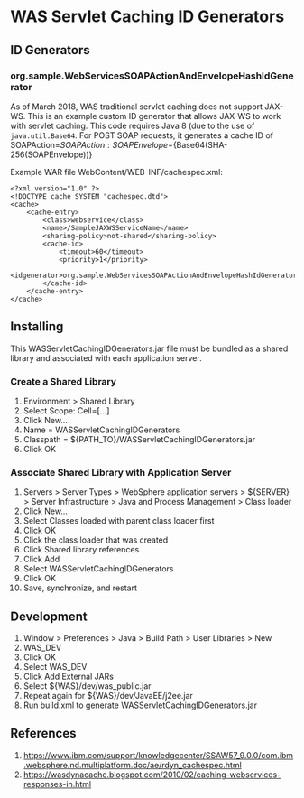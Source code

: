# WAS Servlet Caching ID Generators

## ID Generators

### org.sample.WebServicesSOAPActionAndEnvelopeHashIdGenerator

As of March 2018, WAS traditional servlet caching does not support JAX-WS.
This is an example custom ID generator that allows JAX-WS to work with servlet caching.
This code requires Java 8 (due to the use of `java.util.Base64`.
For POST SOAP requests, it generates a cache ID of SOAPAction=${SOAPAction}:SOAPEnvelope=${Base64(SHA-256(SOAPEnvelope))}

Example WAR file WebContent/WEB-INF/cachespec.xml:

    <?xml version="1.0" ?>
    <!DOCTYPE cache SYSTEM "cachespec.dtd">
    <cache>
    	<cache-entry>
    		<class>webservice</class>
    		<name>/SampleJAXWSServiceName</name>
    		<sharing-policy>not-shared</sharing-policy>
    		<cache-id>
    			<timeout>60</timeout>
    			<priority>1</priority>
    			<idgenerator>org.sample.WebServicesSOAPActionAndEnvelopeHashIdGenerator</idgenerator>
    		</cache-id>
	    </cache-entry>
    </cache>

## Installing

This WASServletCachingIDGenerators.jar file must be bundled as a shared library and associated with each application server.

### Create a Shared Library

1. Environment > Shared Library
1. Select Scope: Cell=[...]
1. Click New...
1. Name = WASServletCachingIDGenerators
1. Classpath = ${PATH_TO}/WASServletCachingIDGenerators.jar
1. Click OK

### Associate Shared Library with Application Server
1. Servers > Server Types > WebSphere application servers > ${SERVER} > Server Infrastructure > Java and Process Management > Class loader
1. Click New...
1. Select Classes loaded with parent class loader first
1. Click OK
1. Click the class loader that was created
1. Click Shared library references
1. Click Add
1. Select WASServletCachingIDGenerators
1. Click OK
1. Save, synchronize, and restart

## Development

1. Window > Preferences > Java > Build Path > User Libraries > New
1. WAS_DEV
1. Click OK
1. Select WAS_DEV
1. Click Add External JARs
1. Select ${WAS}/dev/was_public.jar
1. Repeat again for ${WAS}/dev/JavaEE/j2ee.jar
1. Run build.xml to generate WASServletCachingIDGenerators.jar

## References

1. https://www.ibm.com/support/knowledgecenter/SSAW57_9.0.0/com.ibm.websphere.nd.multiplatform.doc/ae/rdyn_cachespec.html
1. https://wasdynacache.blogspot.com/2010/02/caching-webservices-responses-in.html
